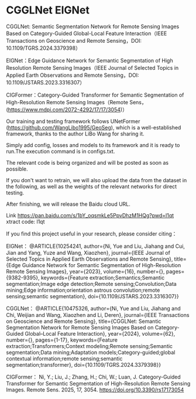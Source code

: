 # CGGLNet  EIGNet

CGGLNet: Semantic Segmentation Network for  Remote Sensing Images Based on Category-Guided  Global-Local Feature Interaction（IEEE Transactions on Geoscience and Remote Sensing，DOI: 10.1109/TGRS.2024.3379398）

EIGNet：Edge Guidance Network for Semantic Segmentation of High Resolution Remote Sensing Images（IEEE Journal of Selected Topics in Applied Earth Observations and Remote Sensing，DOI: 10.1109/JSTARS.2023.3316307）

CIGFormer：Category-Guided Transformer for Semantic Segmentation of High-Resolution Remote Sensing Images（Remote Sens，(https://www.mdpi.com/2072-4292/17/17/3054)）

Our training and testing framework follows UNetFormer (https://github.com/WangLibo1995/GeoSeg), which is a well-established framework, thanks to the author LiBo Wang for sharing it.


Simply add config, losses and models to its framework and it is ready to run.The execution command is in configs.txt.


The relevant code is being organized and will be posted as soon as possible.

If you don't want to retrain, we will also upload the data from the dataset in the following, as well as the weights of the relevant networks for direct testing.

After finishing, we will release the Baidu cloud URL.

Link https://pan.baidu.com/s/1bY_oqsmkLe5PpvDhzM1HQg?pwd=l1qt  
xtract code: l1qt

If you find this project useful in your research, please consider citing：

EIGNet：
@ARTICLE{10254241,
  author={Ni, Yue and Liu, Jiahang and Cui, Jian and Yang, Yuze and Wang, Xiaozhen},
  journal={IEEE Journal of Selected Topics in Applied Earth Observations and Remote Sensing}, 
  title={Edge Guidance Network for Semantic Segmentation of High-Resolution Remote Sensing Images}, 
  year={2023},
  volume={16},
  number={},
  pages={9382-9395},
  keywords={Feature extraction;Semantics;Semantic segmentation;Image edge detection;Remote sensing;Convolution;Data mining;Edge information;orientation astrous convolution;remote sensing;semantic segmentation},
  doi={10.1109/JSTARS.2023.3316307}}
  
CGGLNet：
@ARTICLE{10475326,
  author={Ni, Yue and Liu, Jiahang and Chi, Weijian and Wang, Xiaozhen and Li, Deren},
  journal={IEEE Transactions on Geoscience and Remote Sensing}, 
  title={CGGLNet: Semantic Segmentation Network for Remote Sensing Images Based on Category-Guided Global–Local Feature Interaction}, 
  year={2024},
  volume={62},
  number={},
  pages={1-17},
  keywords={Feature extraction;Transformers;Context modeling;Remote sensing;Semantic segmentation;Data mining;Adaptation models;Category-guided;global contextual information;remote sensing;semantic segmentation;transformer},
  doi={10.1109/TGRS.2024.3379398}}

CIGFormer：
Ni, Y.; Liu, J.; Zhang, H.; Chi, W.; Luan, J. Category-Guided Transformer for Semantic Segmentation of High-Resolution Remote Sensing Images. Remote Sens. 2025, 17, 3054. https://doi.org/10.3390/rs17173054

